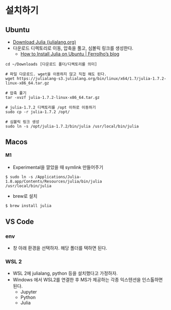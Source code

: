 # 설치하기 

## Ubuntu 

- [Download Julia (julialang.org)](https://julialang.org/downloads/)
- 다운로드 디렉토리로 이동, 압축을 풀고, 심볼릭 링크를 생성한다. 
	- [How to Install Julia on Ubuntu | Ferrolho’s blog](https://ferrolho.github.io/blog/2019-01-26/how-to-install-julia-on-ubuntu)

```
cd ~/Downloads [다운로드 폴더/디렉토리를 의미]

# 파일 다운로드. wget을 이용하지 않고 직접 해도 된다. 
wget https://julialang-s3.julialang.org/bin/linux/x64/1.7/julia-1.7.2-linux-x86_64.tar.gz

# 압축 풀기 
tar -xvzf julia-1.7.2-linux-x86_64.tar.gz

# julia-1.7.2 디렉토리를 /opt 이하로 이동하기 
sudo cp -r julia-1.7.2 /opt/

# 심볼릭 링크 생성 
sudo ln -s /opt/julia-1.7.2/bin/julia /usr/local/bin/julia
```

## Macos 

#### M1
- Experimental을 깔았을 때 symlink 만들어주기 
```
$ sudo ln -s /Applications/Julia-1.8.app/Contents/Resources/julia/bin/julia 
/usr/local/bin/julia
```
- brew로 설치 
```bash
$ brew install julia 
```


## VS Code 

### env 

- 창 아래 환경을 선택하자. 해당 폴더를 택하면 된다.  

### WSL 2 
- WSL 2에 julialang, python 등을 설치했다고 가정하자. 
- Windows 에서 WSL2를 연결한 후 MS가 제공하는 각종 익스텐션을 인스톨하면 된다. 
	- Jupyter 
	- Python 
	- Julia 

